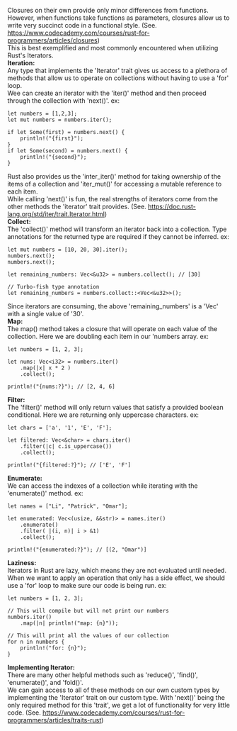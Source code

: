Closures on their own provide only minor differences from functions. However, when functions take functions as parameters, closures allow us to write very succinct code in a functional style. (See. https://www.codecademy.com/courses/rust-for-programmers/articles/closures)
\
This is best exemplified and most commonly encountered when utilizing Rust's Iterators.
\
**Iteration:**
\
Any type that implements the 'Iterator' trait gives us access to a plethora of methods that allow us to operate on collections without having to use a 'for' loop.
\
Wee can create an iterator with the 'iter()' method and then proceed through the collection with 'next()'.
	ex:

	let numbers = [1,2,3];
	let mut numbers = numbers.iter();

	if let Some(first) = numbers.next() {
		println!("{first}");
	}
	if let Some(second) = numbers.next() {
		println!("{second}");
	}

Rust also provides us the 'inter_iter()' method for taking ownership of the items of a collection and 'iter_mut()' for accessing a mutable reference to each item.
\
While calling 'next()' is fun, the real strengths of iterators come from the other methods the 'iterator' trait provides. (See. https://doc.rust-lang.org/std/iter/trait.Iterator.html)
\
**Collect:**
\
The 'collect()' method will transform an iterator back into a collection. Type annotations for the returned type are required if they cannot be inferred.
	ex:

	let mut numbers = [10, 20, 30].iter();
	numbers.next();
	numbers.next();

	let remaining_numbers: Vec<&u32> = numbers.collect(); // [30]

	// Turbo-fish type annotation
	let remaining_numbers = numbers.collect::<Vec<&u32>>();

Since iterators are consuming, the above 'remaining_numbers' is a 'Vec' with a single value of '30'.
\
**Map:**
\
The map() method takes a closure that will operate on each value of the collection. Here we are doubling each item in our 'numbers array.
	ex:

	let numbers = [1, 2, 3];

	let nums: Vec<i32> = numbers.iter()
		.map(|x| x * 2 )
		.collect();

	println!("{nums:?}"); // [2, 4, 6]

**Filter:**
\
The 'filter()' method will only return values that satisfy a provided boolean conditional. Here we are returning only uppercase characters.
	ex:

	let chars = ['a', '1', 'E', 'F'];

	let filtered: Vec<&char> = chars.iter()
		.filter(|c| c.is_uppercase())
		.collect();

	println!("{filtered:?}"); // ['E', 'F']

**Enumerate:**
\
We can access the indexes of a collection while iterating with the 'enumerate()' method.
	ex:

	let names = ["Li", "Patrick", "Omar"];

	let enumerated: Vec<(usize, &&str)> = names.iter()
		.enumerate()
		.filter( |(i, n)| i > &1)
		.collect();

	println!("{enumerated:?}"); // [(2, "Omar")]

**Laziness:**
\
Iterators in Rust are lazy, which means they are not evaluated until needed. When we want to apply an operation that only has a side effect, we should use a 'for' loop to make sure our code is being run.
	ex:

	let numbers = [1, 2, 3];

	// This will compile but will not print our numbers
	numbers.iter()
		.map(|n| println!("map: {n}"));

	// This will print all the values of our collection
	for n in numbers {
		println!("for: {n}");
	}

**Implementing Iterator:**
\
There are many other helpful methods such as 'reduce()', 'find()', 'enumerate()', and 'fold()'.
\
We can gain access to all of these methods on our own custom types by implementing the 'Iterator' trait on our custom type. With 'next()' being the only required method for this 'trait', we get a lot of functionality for very little code. (See. https://www.codecademy.com/courses/rust-for-programmers/articles/traits-rust)

